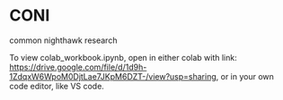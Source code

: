 # CONI
common nighthawk research

To view colab_workbook.ipynb, open in either colab with link: https://drive.google.com/file/d/1d9h-1ZdqxW6WpoM0DjtLae7JKpM6DZT-/view?usp=sharing, or in your own code editor, like VS code.